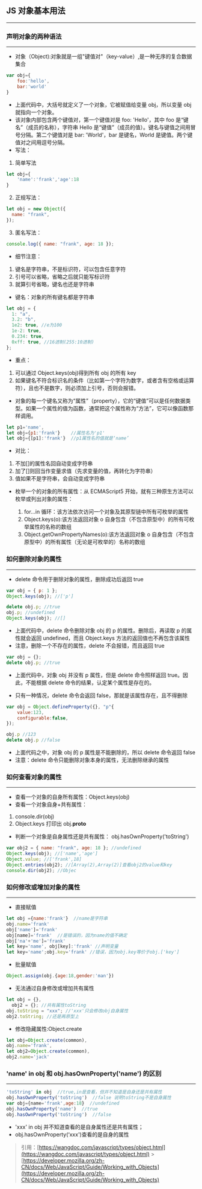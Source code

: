 ## JS 对象基本用法

---

### 声明对象的两种语法

---

- 对象（Object):对象就是一组"键值对"（key-value）,是一种无序的复合数据集合

```Javascript
var obj={
    foo:'hello',
    bar:'world'
}
```

- 上面代码中，大括号就定义了一个对象，它被赋值给变量 obj，所以变量 obj 就指向一个对象。
- 该对象内部包含两个键值对，第一个键值对是 foo: 'Hello'，其中 foo 是“键名”（成员的名称），字符串 Hello 是“键值”（成员的值）。键名与键值之间用冒号分隔。第二个键值对是 bar: 'World'，bar 是键名，World 是键值。两个键值对之间用逗号分隔。
- 写法：

1. 简单写法

```Javascript
let obj={
    'name':'frank','age':18
}
```

2. 正规写法：

```javascript
let obj = new Object({
  name: "frank",
});
```

3. 匿名写法：

```javascript
console.log({ name: "frank", age: 18 });
```

- 细节注意：

1. 键名是字符串，不是标识符，可以包含任意字符
2. 引号可以省略，省略之后就只能写标识符
3. 就算引号省略，键名也还是字符串

- 键名：对象的所有键名都是字符串

```javascript
let obj = {
  1: "a",
  3.2: "b",
  1e2: true, //e为100
  1e-2: true,
  0.234: true,
  0xff: true, //16进制(255:10进制)
};
```

- 重点：

1. 可以通过 Object.keys(obj)得到所有 obj 的所有 key
2. 如果键名不符合标识名的条件（比如第一个字符为数字，或者含有空格或运算符），且也不是数字，则必须加上引号，否则会报错。

- 对象的每一个键名又称为“属性”（property），它的“键值”可以是任何数据类型。如果一个属性的值为函数，通常把这个属性称为“方法”，它可以像函数那样调用。

```javascript
let p1='name',
let obj={p1:'frank'}    //属性名为'p1'
let obj={[p1]:'frank'}  //p1属性名的值就是‘name’
```

- 对比：

1. 不加[]的属性名回自动变成字符串
2. 加了[]则回当作变量求值（先求变量的值，再转化为字符串）
3. 值如果不是字符串，会自动变成字符串

- 枚举一个的对象的所有属性：从 ECMAScript5 开始，就有三种原生方法可以枚举或列出对象的属性：

  1. for...in 循环：该方法依次访问一个对象及其原型链中所有可枚举的属性
  2. Object.keys(o):该方法返回对象 o 自身包含（不包含原型中）的所有可枚举属性的名称的数组
  3. Object.getOwnPropertyNames(o):该方法返回对象 o 自身包含（不包含原型中）的所有属性（无论是可枚举的）名称的数组

### 如何删除对象的属性

---

- delete 命令用于删除对象的属性，删除成功后返回 true

```javascript
var obj = { p: 1 };
Object.keys(obj); //['p']

delete obj.p; //true
obj.p; //undefined
Object.keys(obj); //[]
```

- 上面代码中，delete 命令删除对象 obj 的 p 的属性。删除后，再读取 p 的属性就会返回 undefined，而且 Object.keys 方法的返回值也不再包含该属性
- 注意，删除一个不存在的属性，delete 不会报错，而且返回 true

```javascript
var obj = {};
delete obj.p; //true
```

- 上面代码中，对象 obj 并没有 p 属性，但是 delete 命令照样返回 true。因此，不能根据 delete 命令的结果，认定某个属性是存在的。

- 只有一种情况，delete 命令会返回 false，那就是该属性存在，且不得删除

```javascript
var obj = Object.defineProperty({}, "p"{
    value:123,
    configurable:false,
});

obj.p //123
delete obj.p //false
```

- 上面代码之中，对象 obj 的 p 属性是不能删除的，所以 delete 命令返回 false
- 注意：delete 命令只能删除对象本身的属性，无法删除继承的属性

### 如何查看对象的属性

---

- 查看一个对象的自身所有属性：Object.keys(obj)
- 查看一个对象自身+共有属性：

1. console.dir(obj)
2. Object.keys 打印出 obj.**proto**

- 判断一个对象是自身属性还是共有属性：
  obj.hasOwnProperty('toString')

```javascript
var obj2 = { name: "frank", age: 18 }; //undefined
Object.keys(obj); //['name','age']
Object.value; //['frank',18]
Object.entries(obj2); //[Array(2),Array(2)]查看obj2的value和key
console.dir(obj2); //Objec
```

### 如何修改或增加对象的属性

---

- 直接赋值

```javascript
let obj ={name:'frank'}  //name是字符串
obj.name='frank'
obj['name']='frank'
obj[name]='frank'  //是错误的，因为name的值不确定
obj['na'+'me']='frank'
let key='name', obj[key]:'frank' //声明变量
let key='name';obj.key='frank' //错误，因为obj.key等价于obj.['key']
```

- 批量赋值

```javascript
Object.assign(obj.{age:18,gender:'man'})
```

- 无法通过自身修改或增加共有属性

```javascript
let obj = {},
  obj2 = {}; //共有属性toString
obj.toString = "xxx"; //'xxx'只会修改obj自身属性
obj2.toString; //还是再原型上
```

- 修改隐藏属性:Object.create

```javascript
let obj=Object.create(common),
obj.name='frank',
let obj2=Object.create(common),
obj2.name='jack'
```

### 'name' in obj 和 obj.hasOwnProperty('name') 的区别

---

```javascript
'toString' in obj  //true,in是查看，但并不知道是自身还是共有属性
obj.hasOwnProperty('toString')  //false 说明toString不是自身属性
var obj={name='frank',age:18}  //undefined
obj.hasOwnProperty('name')  //true
obj.hasOwnProperty('toString')  //false
```

- 'xxx' in obj 并不知道查看的是自身属性还是共有属性；
- obj.hasOwnProperty(‘xxx')查看的是自身的属性

> 引用：[https://wangdoc.com/javascript/types/object.html](https://wangdoc.com/javascript/types/object.html) > [https://developer.mozilla.org/zh-CN/docs/Web/JavaScript/Guide/Working_with_Objects](https://developer.mozilla.org/zh-CN/docs/Web/JavaScript/Guide/Working_with_Objects)
